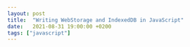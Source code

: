```yaml
---
layout: post
title:  "Writing WebStorage and IndexedDB in JavaScript"
date:   2021-08-31 19:00:00 +0200
tags: ["javascript"]
---
```


